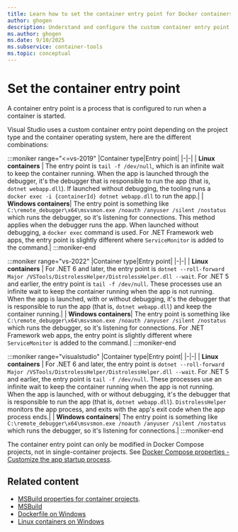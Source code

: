 ```yaml
---
title: Learn how to set the container entry point for Docker containers in Visual Studio
author: ghogen
description: Understand and configure the custom container entry point set by Visual Studio based on the project type and the container operating system.
ms.author: ghogen
ms.date: 9/10/2025
ms.subservice: container-tools
ms.topic: conceptual
---
```


# Set the container entry point

A container entry point is a process that is configured to run when a container is started.

Visual Studio uses a custom container entry point depending on the project type and the container operating system, here are the different combinations:

:::moniker range="<=vs-2019"
|Container type|Entry point|
|-|-|
| **Linux containers** | The entry point is `tail -f /dev/null`, which is an infinite wait to keep the container running. When the app is launched through the debugger, it's the debugger that is responsible to run the app (that is, `dotnet webapp.dll`). If launched without debugging, the tooling runs a `docker exec -i {containerId} dotnet webapp.dll` to run the app.|
| **Windows containers**| The entry point is something like `C:\remote_debugger\x64\msvsmon.exe /noauth /anyuser /silent /nostatus` which runs the debugger, so it's listening for connections. This method applies when the debugger runs the app. When launched without debugging, a `docker exec` command is used. For .NET Framework web apps, the entry point is slightly different where `ServiceMonitor` is added to the command.|
:::moniker-end

:::moniker range="vs-2022"
|Container type|Entry point|
|-|-|
| **Linux containers** | For .NET 6 and later, the entry point is `dotnet --roll-forward Major /VSTools/DistrolessHelper/DistrolessHelper.dll --wait`. For .NET 5 and earlier, the entry point is `tail -f /dev/null`. These processes use an infinite wait to keep the container running when the app is not running. When the app is launched, with or without debugging, it's the debugger that is responsible to run the app (that is, `dotnet webapp.dll`) and keep the container running.|
| **Windows containers**| The entry point is something like `C:\remote_debugger\x64\msvsmon.exe /noauth /anyuser /silent /nostatus` which runs the debugger, so it's listening for connections. For .NET Framework web apps, the entry point is slightly different where `ServiceMonitor` is added to the command.|
:::moniker-end

:::moniker range="visualstudio"
|Container type|Entry point|
|-|-|
| **Linux containers** | For .NET 6 and later, the entry point is `dotnet --roll-forward Major /VSTools/DistrolessHelper/DistrolessHelper.dll --wait`. For .NET 5 and earlier, the entry point is `tail -f /dev/null`. These processes use an infinite wait to keep the container running when the app is not running. When the app is launched, with or without debugging, it's the debugger that is responsible to run the app (that is, `dotnet webapp.dll`). `DistrolessHelper` monitors the app process, and exits with the app's exit code when the app process ends.|
| **Windows containers**| The entry point is something like `C:\remote_debugger\x64\msvsmon.exe /noauth /anyuser /silent /nostatus` which runs the debugger, so it's listening for connections.|
:::moniker-end

The container entry point can only be modified in Docker Compose projects, not in single-container projects. See [Docker Compose properties - Customize the app startup process](docker-compose-properties.md#customize-the-app-startup-process).

## Related content

- [MSBuild properties for container projects](container-msbuild-properties.md).
- [MSBuild](../msbuild/msbuild.md)
- [Dockerfile on Windows](/virtualization/windowscontainers/manage-docker/manage-windows-dockerfile)
- [Linux containers on Windows](/virtualization/windowscontainers/deploy-containers/linux-containers)
